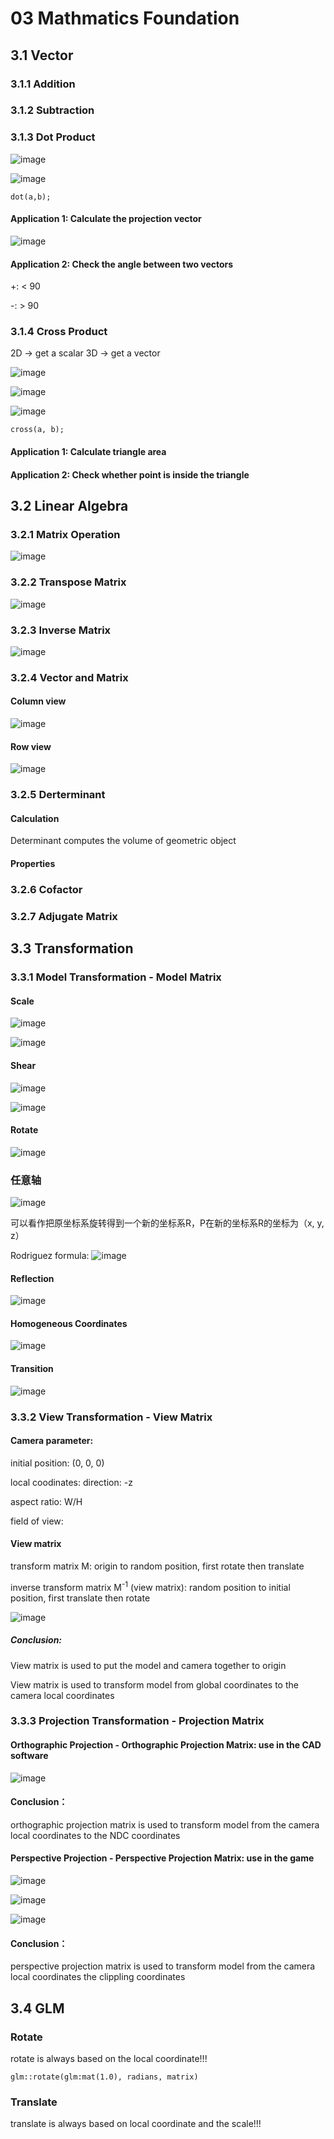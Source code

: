# 03 Mathmatics Foundation

## 3.1 Vector
### 3.1.1 Addition


### 3.1.2 Subtraction


### 3.1.3 Dot Product
![image](https://github.com/user-attachments/assets/50d8c25d-5a3e-4469-9d71-a598ede1bff2)

![image](https://github.com/lanwenzhang/Learn-Computer-Graphics/assets/86000552/13f992a3-ea4c-460b-9f53-5814f75857c2)

```
dot(a,b);
```
#### Application 1: Calculate the projection vector

![image](https://github.com/user-attachments/assets/60cae4cb-3ca2-411b-bded-fc9ca7216df8)

#### Application 2: Check the angle between two vectors
+: < 90

-: > 90

### 3.1.4 Cross Product
2D → get a scalar   3D → get a vector

![image](https://github.com/lanwenzhang/Learn-Computer-Graphics/assets/86000552/69d0e523-71a4-45fa-b36e-6a9075500a90)

![image](https://github.com/lanwenzhang/Learn-Computer-Graphics/assets/86000552/55fa0337-dc32-459d-9f53-74039b51792c)

![image](https://github.com/lanwenzhang/Learn-Computer-Graphics/assets/86000552/f53701f9-0357-469d-bf81-e474be308682)
```
cross(a, b);
```

#### Application 1: Calculate triangle area

#### Application 2: Check whether point is inside the triangle

## 3.2 Linear Algebra
### 3.2.1 Matrix Operation
![image](https://github.com/user-attachments/assets/9fd2969e-d2d1-4fed-ab16-7086165f62b8)

### 3.2.2 Transpose Matrix
![image](https://github.com/user-attachments/assets/454f1283-b61f-4a51-bbf5-5211b2370436)

### 3.2.3 Inverse Matrix
![image](https://github.com/user-attachments/assets/2f7ff69b-8165-4890-804f-b3d23de43b6e)

### 3.2.4 Vector and Matrix 
#### Column view
![image](https://github.com/user-attachments/assets/d60fd901-cde8-4c9d-a5e8-3102bf1999e5)


#### Row view
![image](https://github.com/user-attachments/assets/8187a3dd-72d0-4f7a-8a82-115a3491f19d)

### 3.2.5 Derterminant
#### Calculation
Determinant computes the volume of geometric object

#### Properties

### 3.2.6 Cofactor

### 3.2.7 Adjugate Matrix

## 3.3 Transformation

### 3.3.1 Model Transformation - Model Matrix
#### Scale
![image](https://github.com/user-attachments/assets/bc791496-9ae1-4ff1-8e99-f81fea1f9779)

![image](https://github.com/user-attachments/assets/1f727943-4142-436c-8dcb-86a29f0c667f)

#### Shear
![image](https://github.com/user-attachments/assets/b609e445-bff8-43f5-9fe2-8c8f1f3b8a29)

![image](https://github.com/user-attachments/assets/cac5173e-e84a-4b3b-8926-48b1a21421b8)

#### Rotate
![image](https://github.com/user-attachments/assets/b77a9f3c-f762-4304-8116-1d7334ce6153)


### 任意轴
![image](https://github.com/user-attachments/assets/a4f7a96b-a3b3-4b94-aee0-2c74e75cd695)

可以看作把原坐标系旋转得到一个新的坐标系R，P在新的坐标系R的坐标为（x, y, z）

Rodriguez formula:
![image](https://github.com/user-attachments/assets/0ed37e5c-af15-4f9c-b897-abe5d404321e)


#### Reflection
![image](https://github.com/user-attachments/assets/c025347a-0753-4eb3-a831-eeccad437419)

#### Homogeneous Coordinates
![image](https://github.com/user-attachments/assets/9715324e-b7fa-45a0-a647-2622a0e52329)

#### Transition
![image](https://github.com/user-attachments/assets/6bd6fa73-2040-4fca-b961-0fa1eafb2911)


### 3.3.2 View Transformation - View Matrix
#### Camera parameter:
initial position: (0, 0, 0)

local coodinates: direction: -z

aspect ratio: W/H

field of view: 

#### View matrix
transform matrix M: origin to random position, first rotate then translate

inverse transform matrix M<sup>-1</sup> (view matrix): random position to initial position, first translate then rotate

![image](https://github.com/lanwenzhang/Learn-Computer-Graphics/assets/86000552/4a49b8b5-d0e8-477f-afb4-c107f0ad6e8a)

##### Conclusion: 
View matrix is used to put the model and camera together to origin

View matrix is used to transform model from global coordinates to the camera local coordinates


### 3.3.3 Projection Transformation - Projection Matrix
#### Orthographic Projection - Orthographic Projection Matrix: use in the CAD software
![image](https://github.com/lanwenzhang/Learn-Computer-Graphics/assets/86000552/8276253a-9b7a-4b27-a0f7-a83cb46f6e4b)

#### Conclusion：
orthographic projection matrix is used to transform model from the camera local coordinates to the NDC coordinates

#### Perspective Projection - Perspective Projection Matrix: use in the game 
![image](https://github.com/lanwenzhang/Learn-Computer-Graphics/assets/86000552/186d1bb7-37f4-4fdc-a646-f8bdd215b85d)

![image](https://github.com/user-attachments/assets/6c258ba3-76f1-4bef-91a4-3fbf42c09256)

![image](https://github.com/user-attachments/assets/3b80dc6d-6c4a-4cf1-96b4-8b0ce995524a)

#### Conclusion：
perspective projection matrix is used to transform model from the camera local coordinates the clippling coordinates

## 3.4 GLM
### Rotate
rotate is always based on the local coordinate!!!
```
glm::rotate(glm:mat(1.0), radians, matrix)
```

### Translate
translate is always based on local coordinate and the scale!!!
